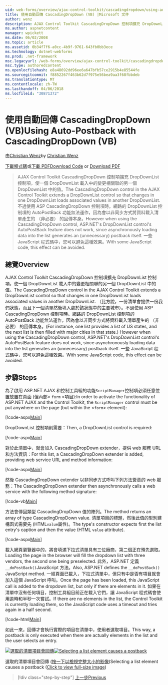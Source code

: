 ```yaml
---
uid: web-forms/overview/ajax-control-toolkit/cascadingdropdown/using-auto-postback-with-cascadingdropdown-vb
title: 使用自動回傳 CascadingDropDown (VB) |Microsoft 文件
author: wenz
description: AJAX Control Toolkit CascadingDropDown 控制項擴充 DropDownList 控制項，使一個 DropDownList 載入中的變更相關聯 anoth 中的值...
ms.author: aspnetcontent
manager: wpickett
ms.date: 06/02/2008
ms.topic: article
ms.assetid: 0b34f7f6-a0cc-4b9f-9761-643fb0bb3ece
ms.technology: dotnet-webforms
ms.prod: .net-framework
msc.legacyurl: /web-forms/overview/ajax-control-toolkit/cascadingdropdown/using-auto-postback-with-cascadingdropdown-vb
msc.type: authoredcontent
ms.openlocfilehash: e8a48692dd96ee6a647bfb57ce2915b4e85544fe
ms.sourcegitcommit: f8852267f463b62d7f975e56bea9aa3f68fbbdeb
ms.translationtype: MT
ms.contentlocale: zh-TW
ms.lasthandoff: 04/06/2018
ms.locfileid: "30871372"
---
```

<a name="using-auto-postback-with-cascadingdropdown-vb"></a><span data-ttu-id="4d7a8-103">使用自動回傳 CascadingDropDown (VB)</span><span class="sxs-lookup"><span data-stu-id="4d7a8-103">Using Auto-Postback with CascadingDropDown (VB)</span></span>
====================
<span data-ttu-id="4d7a8-104">由[Christian Wenz](https://github.com/wenz)</span><span class="sxs-lookup"><span data-stu-id="4d7a8-104">by [Christian Wenz](https://github.com/wenz)</span></span>

<span data-ttu-id="4d7a8-105">[下載程式碼](http://download.microsoft.com/download/9/0/7/907760b1-2c60-4f81-aeb6-ca416a573b0d/cascadingdropdown3.vb.zip)或[下載 PDF](http://download.microsoft.com/download/2/d/c/2dc10e34-6983-41d4-9c08-f78f5387d32b/cascadingdropdown3VB.pdf)</span><span class="sxs-lookup"><span data-stu-id="4d7a8-105">[Download Code](http://download.microsoft.com/download/9/0/7/907760b1-2c60-4f81-aeb6-ca416a573b0d/cascadingdropdown3.vb.zip) or [Download PDF](http://download.microsoft.com/download/2/d/c/2dc10e34-6983-41d4-9c08-f78f5387d32b/cascadingdropdown3VB.pdf)</span></span>

> <span data-ttu-id="4d7a8-106">AJAX Control Toolkit CascadingDropDown 控制項擴充 DropDownList 控制項，使一個 DropDownList 載入中的變更相關聯的另一個 DropDownList 中的值。</span><span class="sxs-lookup"><span data-stu-id="4d7a8-106">The CascadingDropDown control in the AJAX Control Toolkit extends a DropDownList control so that changes in one DropDownList loads associated values in another DropDownList.</span></span> <span data-ttu-id="4d7a8-107">不過使用 ASP CascadingDropDown 控制項時。網路的 DropDownList 控制項的 AutoPostBack 功能無法運作，因為會以非同步方式將資料載入清單產生的 （非必要） 的回傳本身。</span><span class="sxs-lookup"><span data-stu-id="4d7a8-107">However when using the CascadingDropDown control, ASP.NET's DropDownList control's AutoPostBack feature does not work, since asynchronously loading data into the list generates an (unnecessary) postback itself.</span></span> <span data-ttu-id="4d7a8-108">一些 JavaScript 程式碼中，您可以避免這種效果。</span><span class="sxs-lookup"><span data-stu-id="4d7a8-108">With some JavaScript code, this effect can be avoided.</span></span>


## <a name="overview"></a><span data-ttu-id="4d7a8-109">總覽</span><span class="sxs-lookup"><span data-stu-id="4d7a8-109">Overview</span></span>

<span data-ttu-id="4d7a8-110">AJAX Control Toolkit CascadingDropDown 控制項擴充 DropDownList 控制項，使一個 DropDownList 載入中的變更相關聯的另一個 DropDownList 中的值。</span><span class="sxs-lookup"><span data-stu-id="4d7a8-110">The CascadingDropDown control in the AJAX Control Toolkit extends a DropDownList control so that changes in one DropDownList loads associated values in another DropDownList.</span></span> <span data-ttu-id="4d7a8-111">（比方說，一份清單會提供一份我們狀態，而且下一個清單然後填入處於該狀態中的主要城市）。不過使用 ASP CascadingDropDown 控制項時。網路的 DropDownList 控制項的 AutoPostBack 功能無法運作，因為會以非同步方式將資料載入清單產生的 （非必要） 的回傳本身。</span><span class="sxs-lookup"><span data-stu-id="4d7a8-111">(For instance, one list provides a list of US states, and the next list is then filled with major cities in that state.) However when using the CascadingDropDown control, ASP.NET's DropDownList control's AutoPostBack feature does not work, since asynchronously loading data into the list generates an (unnecessary) postback itself.</span></span> <span data-ttu-id="4d7a8-112">一些 JavaScript 程式碼中，您可以避免這種效果。</span><span class="sxs-lookup"><span data-stu-id="4d7a8-112">With some JavaScript code, this effect can be avoided.</span></span>

## <a name="steps"></a><span data-ttu-id="4d7a8-113">步驟</span><span class="sxs-lookup"><span data-stu-id="4d7a8-113">Steps</span></span>

<span data-ttu-id="4d7a8-114">為了啟用 ASP.NET AJAX 和控制工具組的功能`ScriptManager`控制項必須任意位置放置在頁面 (但內部&lt; `form` &gt;項目):</span><span class="sxs-lookup"><span data-stu-id="4d7a8-114">In order to activate the functionality of ASP.NET AJAX and the Control Toolkit, the `ScriptManager` control must be put anywhere on the page (but within the &lt;`form`&gt; element):</span></span>

[!code-aspx[Main](using-auto-postback-with-cascadingdropdown-vb/samples/sample1.aspx)]

<span data-ttu-id="4d7a8-115">DropDownList 控制項則需要：</span><span class="sxs-lookup"><span data-stu-id="4d7a8-115">Then, a DropDownList control is required:</span></span>

[!code-aspx[Main](using-auto-postback-with-cascadingdropdown-vb/samples/sample2.aspx)]

<span data-ttu-id="4d7a8-116">對於此清單中，就會加入 CascadingDropDown extender，提供 web 服務 URL 和方法資訊：</span><span class="sxs-lookup"><span data-stu-id="4d7a8-116">For this list, a CascadingDropDown extender is added, providing web service URL and method information:</span></span>

[!code-aspx[Main](using-auto-postback-with-cascadingdropdown-vb/samples/sample3.aspx)]

<span data-ttu-id="4d7a8-117">然後 CascadingDropDown extender 以非同步方式呼叫下列方法簽章的 web 服務：</span><span class="sxs-lookup"><span data-stu-id="4d7a8-117">The CascadingDropDown extender then asynchronously calls a web service with the following method signature:</span></span>

[!code-vb[Main](using-auto-postback-with-cascadingdropdown-vb/samples/sample4.vb)]

<span data-ttu-id="4d7a8-118">方法會傳回類型 CascadingDropDown 值的陣列。</span><span class="sxs-lookup"><span data-stu-id="4d7a8-118">The method returns an array of type CascadingDropDown value.</span></span> <span data-ttu-id="4d7a8-119">清單項目的標題，然後此值的型別建構函式需要先 (HTML`value`屬性)。</span><span class="sxs-lookup"><span data-stu-id="4d7a8-119">The type's constructor expects first the list entry's caption and then the value (HTML `value` attribute).</span></span>

[!code-aspx[Main](using-auto-postback-with-cascadingdropdown-vb/samples/sample5.aspx)]

<span data-ttu-id="4d7a8-120">載入網頁瀏覽器中的，將會填滿下拉式清單具有三位廠商，第二個正在預先選取。</span><span class="sxs-lookup"><span data-stu-id="4d7a8-120">Loading the page in the browser will fill the dropdown list with three vendors, the second one being preselected.</span></span> <span data-ttu-id="4d7a8-121">此外，ASP.NET 定義`__doPostBack()`JavaScript 方法。</span><span class="sxs-lookup"><span data-stu-id="4d7a8-121">Also, ASP.NET defines the `__doPostBack()` JavaScript method.</span></span> <span data-ttu-id="4d7a8-122">一經頁面已載入，下拉式清單中，但只有中是否有項目就會加入這個 JavaScript 呼叫。</span><span class="sxs-lookup"><span data-stu-id="4d7a8-122">Once the page has been loaded, this JavaScript call is added to the dropdown list, but only if there are elements in it.</span></span> <span data-ttu-id="4d7a8-123">如果在清單中沒有任何項目，控制工具組目前正在載入它們，讓 JavaScript 程式碼會使用逾時和半秒一次嘗試。</span><span class="sxs-lookup"><span data-stu-id="4d7a8-123">If there are no elements in the list, the Control Toolkit is currently loading them, so the JavaScript code uses a timeout and tries again in a half second.</span></span>

[!code-html[Main](using-auto-postback-with-cascadingdropdown-vb/samples/sample6.html)]

<span data-ttu-id="4d7a8-124">如此一來，回傳才會執行實際的項目在清單中，使用者選取項目。</span><span class="sxs-lookup"><span data-stu-id="4d7a8-124">This way, a postback is only executed when there are actually elements in the list and the user selects an entry.</span></span>


<span data-ttu-id="4d7a8-125">[![選取的清單項目會回傳](using-auto-postback-with-cascadingdropdown-vb/_static/image2.png)](using-auto-postback-with-cascadingdropdown-vb/_static/image1.png)</span><span class="sxs-lookup"><span data-stu-id="4d7a8-125">[![Selecting a list element causes a postback](using-auto-postback-with-cascadingdropdown-vb/_static/image2.png)](using-auto-postback-with-cascadingdropdown-vb/_static/image1.png)</span></span>

<span data-ttu-id="4d7a8-126">選取的清單項目會回傳 ([按一下以檢視完整大小的影像](using-auto-postback-with-cascadingdropdown-vb/_static/image3.png))</span><span class="sxs-lookup"><span data-stu-id="4d7a8-126">Selecting a list element causes a postback ([Click to view full-size image](using-auto-postback-with-cascadingdropdown-vb/_static/image3.png))</span></span>

> [!div class="step-by-step"]
> [<span data-ttu-id="4d7a8-127">上一步</span><span class="sxs-lookup"><span data-stu-id="4d7a8-127">Previous</span></span>](presetting-list-entries-with-cascadingdropdown-vb.md)
